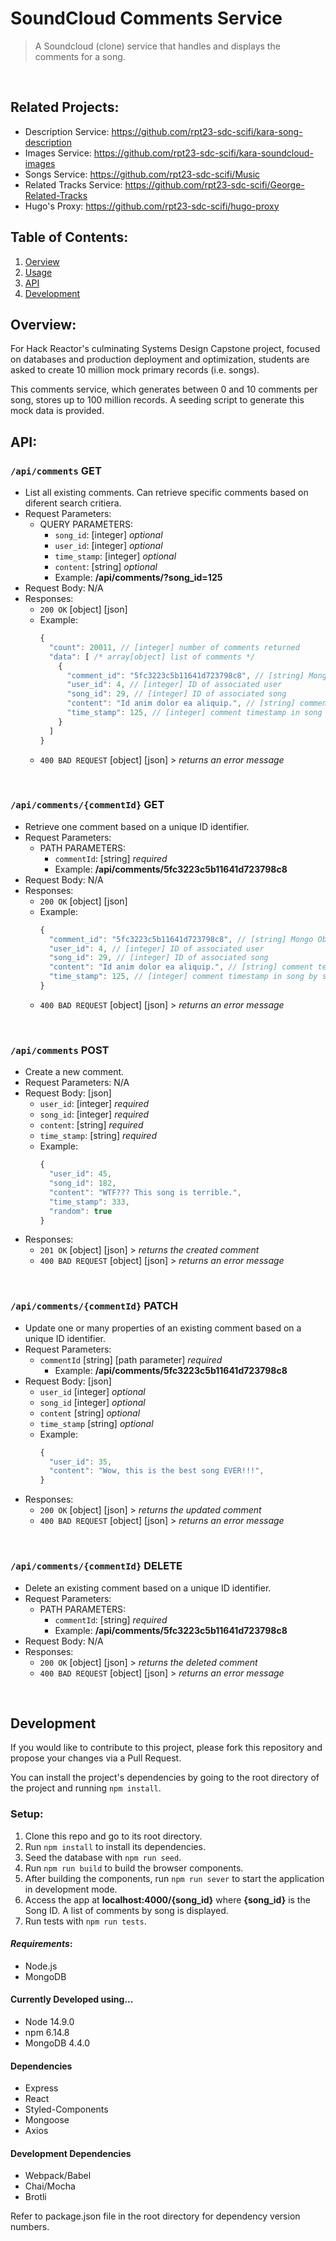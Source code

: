 # SoundCloud Comments Service

> A Soundcloud (clone) service that handles and displays the comments for a song.

&nbsp;

## Related Projects:

- Description Service: https://github.com/rpt23-sdc-scifi/kara-song-description
- Images Service: https://github.com/rpt23-sdc-scifi/kara-soundcloud-images
- Songs Service: https://github.com/rpt23-sdc-scifi/Music
- Related Tracks Service: https://github.com/rpt23-sdc-scifi/George-Related-Tracks
- Hugo's Proxy: https://github.com/rpt23-sdc-scifi/hugo-proxy

## Table of Contents:

1. [Oerview](#overview)
1. [Usage](#usage)
1. [API](#api)
1. [Development](#development)

## Overview:

For Hack Reactor's culminating Systems Design Capstone project, focused on databases and production deployment and optimization, students are asked to create 10 million mock primary records (i.e. songs).

This comments service, which generates between 0 and 10 comments per song, stores up to 100 million records. A seeding script to generate this mock data is provided.

## API:

### `/api/comments` GET

- List all existing comments. Can retrieve specific comments based on diferent search critiera.
- Request Parameters:
  - QUERY PARAMETERS:
    - `song_id`: [integer] *optional*
    - `user_id`: [integer] *optional*
    - `time_stamp`: [integer] *optional*
    - `content`: [string] *optional*
    - Example: **/api/comments/?song_id=125**
- Request Body: N/A
- Responses:
  - `200 OK` [object] [json]
  - Example:
    ```javascript
    {
      "count": 20011, // [integer] number of comments returned
      "data": [ /* array[object] list of comments */
        {
          "comment_id": "5fc3223c5b11641d723798c8", // [string] Mongo ObjectID; unique identifier
          "user_id": 4, // [integer] ID of associated user
          "song_id": 29, // [integer] ID of associated song
          "content": "Id anim dolor ea aliquip.", // [string] comment text
          "time_stamp": 125, // [integer] comment timestamp in song by seconds
        }
      ]
    }
    ```
  - `400 BAD REQUEST` [object] [json] > *returns an error message*

&nbsp;

### `/api/comments/{commentId}` GET

- Retrieve one comment based on a unique ID identifier.
- Request Parameters:
  - PATH PARAMETERS:
    - `commentId`: [string] *required*
    - Example: **/api/comments/5fc3223c5b11641d723798c8**
- Request Body: N/A
- Responses:
  - `200 OK` [object] [json]
  - Example:
    ```javascript
    {
      "comment_id": "5fc3223c5b11641d723798c8", // [string] Mongo ObjectID; unique identifier
      "user_id": 4, // [integer] ID of associated user
      "song_id": 29, // [integer] ID of associated song
      "content": "Id anim dolor ea aliquip.", // [string] comment text
      "time_stamp": 125, // [integer] comment timestamp in song by seconds
    }
    ```
  - `400 BAD REQUEST` [object] [json] > *returns an error message*

&nbsp;

### `/api/comments` POST
- Create a new comment.
- Request Parameters: N/A
- Request Body: [json]
    - `user_id`: [integer] *required*
    - `song_id`: [integer] *required*
    - `content`: [string] *required*
    - `time_stamp`: [string] *required*
  - Example:
    ```javascript
    {
      "user_id": 45,
      "song_id": 182,
      "content": "WTF??? This song is terrible.",
      "time_stamp": 333,
      "random": true
    }
    ```
- Responses:
  - `201 OK` [object] [json] > *returns the created comment*
  - `400 BAD REQUEST` [object] [json] > *returns an error message*

&nbsp;

### `/api/comments/{commentId}` PATCH
- Update one or many properties of an existing comment based on a unique ID identifier.
- Request Parameters:
  - `commentId` [string] [path parameter] *required*
    - Example: **/api/comments/5fc3223c5b11641d723798c8**
- Request Body: [json]
    - `user_id` [integer] *optional*
    - `song_id` [integer] *optional*
    - `content` [string] *optional*
    - `time_stamp` [string] *optional*
  - Example:
    ```javascript
    {
      "user_id": 35,
      "content": "Wow, this is the best song EVER!!!",
    }
    ```
- Responses:
  - `200 OK` [object] [json] > *returns the updated comment*
  - `400 BAD REQUEST` [object] [json] > *returns an error message*

&nbsp;

### `/api/comments/{commentId}` DELETE
- Delete an existing comment based on a unique ID identifier.
- Request Parameters:
  - PATH PARAMETERS:
    - `commentId`: [string] *required*
    - Example: **/api/comments/5fc3223c5b11641d723798c8**
- Request Body: N/A
- Responses:
  - `200 OK` [object] [json] > *returns the deleted comment*
  - `400 BAD REQUEST` [object] [json] > *returns an error message*

&nbsp;

## Development

If you would like to contribute to this project, please fork this repository and propose your changes via a Pull Request.

You can install the project's dependencies by going to the root directory of the project and running `npm install`.

### Setup:

1. Clone this repo and go to its root directory.
1. Run `npm install` to install its dependencies.
1. Seed the database with `npm run seed`.
1. Run `npm run build` to build the browser components.
1. After building the components, run `npm run sever` to start the application in development mode.
1. Access the app at **localhost:4000/{song_id}** where **{song_id}** is the Song ID. A list of comments by song is displayed.
1. Run tests with `npm run tests`.

#### _Requirements_:

- Node.js
- MongoDB

#### Currently Developed using...

- Node 14.9.0
- npm 6.14.8
- MongoDB 4.4.0

#### Dependencies

- Express
- React
- Styled-Components
- Mongoose
- Axios

#### Development Dependencies

- Webpack/Babel
- Chai/Mocha
- Brotli

Refer to package.json file in the root directory for dependency version numbers.
